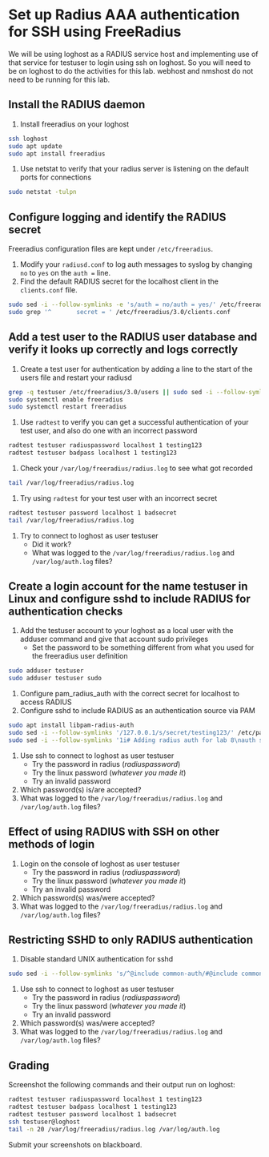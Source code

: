 # Set up Radius AAA authentication for SSH using FreeRadius
We will be using loghost as a RADIUS service host and implementing use of that service for testuser to login using ssh on loghost. So you will need to be on loghost to do the activities for this lab. webhost and nmshost do not need to be running for this lab.

## Install the RADIUS daemon
1. Install freeradius on your loghost
```bash
ssh loghost
sudo apt update
sudo apt install freeradius
```

1. Use netstat to verify that your radius server is listening on the default ports for connections
```bash
sudo netstat -tulpn
```

## Configure logging and identify the RADIUS secret
Freeradius configuration files are kept under `/etc/freeradius`.
1. Modify your `radiusd.conf` to log auth messages to syslog by changing `no` to `yes` on the `auth =` line.
1. Find the default RADIUS secret for the localhost client in the `clients.conf` file.
```bash
sudo sed -i --follow-symlinks -e 's/auth = no/auth = yes/' /etc/freeradius/3.0/radiusd.conf
sudo grep '^       secret = ' /etc/freeradius/3.0/clients.conf
```

## Add a test user to the RADIUS user database and verify it looks up correctly and logs correctly
1. Create a test user for authentication by adding a line to the start of the users file and restart your radiusd
```bash
grep -q testuser /etc/freeradius/3.0/users || sudo sed -i --follow-symlinks '1i#User for lab 8\ntestuser Cleartext-Password := "radiuspassword"\n' /etc/freeradius/3.0/users
sudo systemctl enable freeradius
sudo systemctl restart freeradius
```

1. Use `radtest` to verify you can get a successful authentication of your test user, and also do one with an incorrect password
```bash
radtest testuser radiuspassword localhost 1 testing123
radtest testuser badpass localhost 1 testing123
```

1. Check your `/var/log/freeradius/radius.log` to see what got recorded
```bash
tail /var/log/freeradius/radius.log
```

1. Try using `radtest` for your test user with an incorrect secret
```bash
radtest testuser password localhost 1 badsecret
tail /var/log/freeradius/radius.log
```

1. Try to connect to loghost as user testuser
   * Did it work?
   * What was logged to the `/var/log/freeradius/radius.log` and `/var/log/auth.log` files?


## Create a login account for the name testuser in Linux and configure sshd to include RADIUS for authentication checks
1. Add the testuser account to your loghost as a local user with the adduser command and give that account sudo privileges
   * Set the password to be something different from what you used for the freeradius user definition
```bash
sudo adduser testuser
sudo adduser testuser sudo
```

1. Configure pam_radius_auth with the correct secret for localhost to access RADIUS
1. Configure sshd to include RADIUS as an authentication source via PAM
```bash
sudo apt install libpam-radius-auth
sudo sed -i --follow-symlinks '/127.0.0.1/s/secret/testing123/' /etc/pam_radius_auth.conf
sudo sed -i --follow-symlinks '1i# Adding radius auth for lab 8\nauth sufficient pam_radius_auth.so\n' /etc/pam.d/sshd
```

1. Use ssh to connect to loghost as user testuser
   * Try the password in radius (*radiuspassword*)
   * Try the linux password (*whatever you made it*)
   * Try an invalid password
1. Which password(s) is/are accepted?
1. What was logged to the `/var/log/freeradius/radius.log` and `/var/log/auth.log` files?

## Effect of using RADIUS with SSH on other methods of login
1. Login on the console of loghost as user testuser
   * Try the password in radius (*radiuspassword*)
   * Try the linux password (*whatever you made it*)
   * Try an invalid password
1. Which password(s) was/were accepted?
1. What was logged to the `/var/log/freeradius/radius.log` and `/var/log/auth.log` files?

## Restricting SSHD to only RADIUS authentication
1. Disable standard UNIX authentication for sshd
```bash
sudo sed -i --follow-symlinks 's/^@include common-auth/#@include common-auth/' /etc/pam.d/sshd
```

1. Use ssh to connect to loghost as user testuser
   * Try the password in radius (*radiuspassword*)
   * Try the linux password (*whatever you made it*)
   * Try an invalid password
1. Which password(s) was/were accepted?
1. What was logged to the `/var/log/freeradius/radius.log` and `/var/log/auth.log` files?

## Grading
Screenshot the following commands and their output run on loghost:
```bash
radtest testuser radiuspassword localhost 1 testing123
radtest testuser badpass localhost 1 testing123
radtest testuser password localhost 1 badsecret
ssh testuser@loghost
tail -n 20 /var/log/freeradius/radius.log /var/log/auth.log
```
Submit your screenshots on blackboard.

